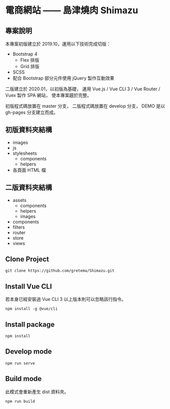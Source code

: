 # 電商網站 —— 島津燒肉 Shimazu

## 專案說明

本專案初版建立於 2019.10，運用以下技術完成切版：

- Bootstrap 4
  - Flex 排版
  - Grid 排版
- SCSS
- 配合 Bootstrap 部分元件使用 jQuery 製作互動效果

二版建立於 2020.01，以初版為基礎，
運用 Vue.js / Vue CLI 3 / Vue Router / Vuex 製作 SPA 網站，
使本專案趨於完整。

初版程式碼放置在 master 分支，
二版程式碼放置在 develop 分支，
DEMO 是以 gh-pages 分支建立而成。

## 初版資料夾結構

- images
- js
- stylesheets
  - components
  - helpers
- 各頁面 HTML 檔

## 二版資料夾結構

- assets
  - components
  - helpers
  - images
- components
- filters
- router
- store
- views

## Clone Project

```
git clone https://github.com/gretema/Shimazu.git
```

## Install Vue CLI

若本身已經安裝過 Vue CLI 3 以上版本則可以忽略該行指令。
```
npm install -g @vue/cli
```

## Install package

```
npm install
```

## Develop mode

```
npm run serve
```

## Build mode
此模式會重新產生 dist 資料夾。

```
npm run build
```
